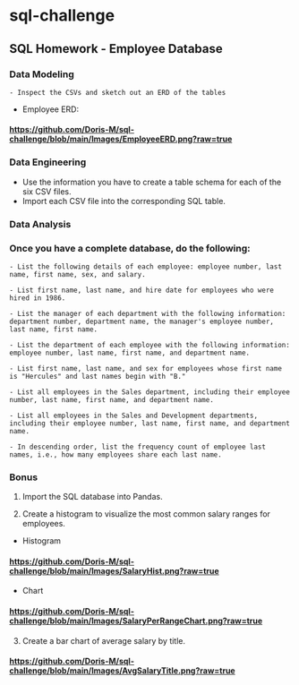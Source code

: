 # sql-challenge

## SQL Homework - Employee Database

### Data Modeling
    - Inspect the CSVs and sketch out an ERD of the tables
* Employee ERD: 
#### https://github.com/Doris-M/sql-challenge/blob/main/Images/EmployeeERD.png?raw=true
   

### Data Engineering
  - Use the information you have to create a table schema for each of the six CSV files. 
  - Import each CSV file into the corresponding SQL table.


### Data Analysis

### Once you have a complete database, do the following:

    - List the following details of each employee: employee number, last name, first name, sex, and salary.

    - List first name, last name, and hire date for employees who were hired in 1986.

    - List the manager of each department with the following information: department number, department name, the manager's employee number, last name, first name.

    - List the department of each employee with the following information: employee number, last name, first name, and department name.

    - List first name, last name, and sex for employees whose first name is "Hercules" and last names begin with "B."

    - List all employees in the Sales department, including their employee number, last name, first name, and department name.

    - List all employees in the Sales and Development departments, including their employee number, last name, first name, and department name.

    - In descending order, list the frequency count of employee last names, i.e., how many employees share each last name.


### Bonus

1. Import the SQL database into Pandas.

2. Create a histogram to visualize the most common salary ranges for employees.
           
- Histogram
#### https://github.com/Doris-M/sql-challenge/blob/main/Images/SalaryHist.png?raw=true

- Chart       
#### https://github.com/Doris-M/sql-challenge/blob/main/Images/SalaryPerRangeChart.png?raw=true

3. Create a bar chart of average salary by title.

#### https://github.com/Doris-M/sql-challenge/blob/main/Images/AvgSalaryTitle.png?raw=true   
        

